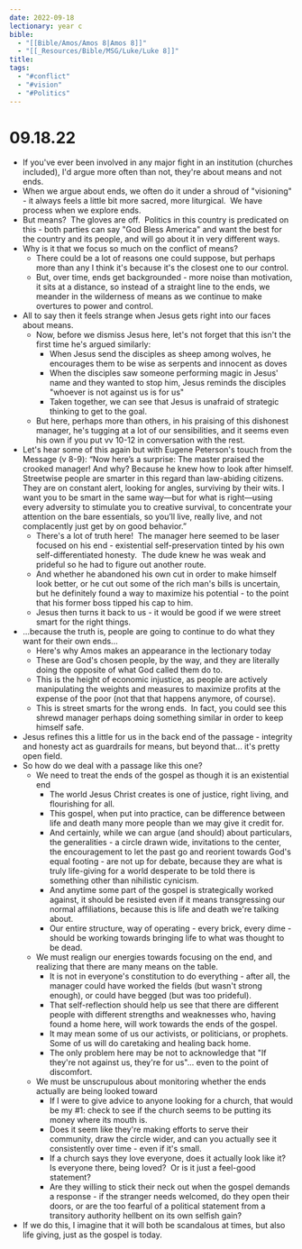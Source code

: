 ```yaml
---
date: 2022-09-18
lectionary: year c
bible:
  - "[[Bible/Amos/Amos 8|Amos 8]]"
  - "[[_Resources/Bible/MSG/Luke/Luke 8]]"
title: 
tags:
  - "#conflict"
  - "#vision"
  - "#Politics"
---
```

# 09.18.22

* If you've ever been involved in any major fight in an institution (churches included), I'd argue more often than not, they're about means and not ends.
* When we argue about ends, we often do it under a shroud of "visioning" - it always feels a little bit more sacred, more liturgical.  We have process when we explore ends.
* But means?  The gloves are off.  Politics in this country is predicated on this - both parties can say "God Bless America" and want the best for the country and its people, and will go about it in very different ways.
* Why is it that we focus so much on the conflict of means? 
	* There could be a lot of reasons one could suppose, but perhaps more than any I think it's because it's the closest one to our control.
	* But, over time, ends get backgrounded - more noise than motivation, it sits at a distance, so instead of a straight line to the ends, we meander in the wilderness of means as we continue to make overtures to power and control.
* All to say then it feels strange when Jesus gets right into our faces about means.
	* Now, before we dismiss Jesus here, let's not forget that this isn't the first time he's argued similarly:
		* When Jesus send the disciples as sheep among wolves, he encourages them to be wise as serpents and innocent as doves
		* When the disciples saw someone performing magic in Jesus' name and they wanted to stop him, Jesus reminds the disciples "whoever is not against us is for us"
		* Taken together, we can see that Jesus is unafraid of strategic thinking to get to the goal.
	* But here, perhaps more than others, in his praising of this dishonest manager, he's tugging at a lot of our sensibilities, and it seems even his own if you put vv 10-12 in conversation with the rest.
* Let's hear some of this again but with Eugene Peterson's touch from the Message (v 8-9): “Now here’s a surprise: The master praised the crooked manager! And why? Because he knew how to look after himself. Streetwise people are smarter in this regard than law-abiding citizens. They are on constant alert, looking for angles, surviving by their wits. I want you to be smart in the same way—but for what is right—using every adversity to stimulate you to creative survival, to concentrate your attention on the bare essentials, so you’ll live, really live, and not complacently just get by on good behavior.”
	* There's a lot of truth here!  The manager here seemed to be laser focused on his end - existential self-preservation tinted by his own self-differentiated honesty.  The dude knew he was weak and prideful so he had to figure out another route.
	* And whether he abandoned his own cut in order to make himself look better, or he cut out some of the rich man's bills is uncertain, but he definitely found a way to maximize his potential - to the point that his former boss tipped his cap to him.
	* Jesus then turns it back to us - it would be good if we were street smart for the right things.
* ...because the truth is, people are going to continue to do what they want for their own ends...
	* Here's why Amos makes an appearance in the lectionary today
	* These are God's chosen people, by the way, and they are literally doing the opposite of what God called them do to.
	* This is the height of economic injustice, as people are actively manipulating the weights and measures to maximize profits at the expense of the poor (not that that happens anymore, of course).
	* This is street smarts for the wrong ends.  In fact, you could see this shrewd manager perhaps doing something similar in order to keep himself safe.
* Jesus refines this a little for us in the back end of the passage - integrity and honesty act as guardrails for means, but beyond that... it's pretty open field.
* So how do we deal with a passage like this one?
	* We need to treat the ends of the gospel as though it is an existential end
		* The world Jesus Christ creates is one of justice, right living, and flourishing for all.
		* This gospel, when put into practice, can be difference between life and death many more people than we may give it credit for.
		* And certainly, while we can argue (and should) about particulars, the generalities - a circle drawn wide, invitations to the center, the encouragement to let the past go and reorient towards God's equal footing - are not up for debate, because they are what is truly life-giving for a world desperate to be told there is something other than nihilistic cynicism.
		* And anytime some part of the gospel is strategically worked against, it should be resisted even if it means transgressing our normal affiliations, because this is life and death we're talking about.
		* Our entire structure, way of operating - every brick, every dime - should be working towards bringing life to what was thought to be dead.
	* We must realign our energies towards focusing on the end, and realizing that there are many means on the table.
		* It is not in everyone's constitution to do everything - after all, the manager could have worked the fields (but wasn't strong enough), or could have begged (but was too prideful).
		* That self-reflection should help us see that there are different people with different strengths and weaknesses who, having found a home here, will work towards the ends of the gospel.
		* It may mean some of us our activists, or politicians, or prophets.  Some of us will do caretaking and healing back home.
		* The only problem here may be not to acknowledge that "If they're not against us, they're for us"... even to the point of discomfort. 
	* We must be unscrupulous about monitoring whether the ends actually are being looked toward
		* If I were to give advice to anyone looking for a church, that would be my #1: check to see if the church seems to be putting its money where its mouth is.
		* Does it seem like they're making efforts to serve their community, draw the circle wider, and can you actually see it consistently over time - even if it's small.
		* If a church says they love everyone, does it actually look like it?  Is everyone there, being loved?  Or is it just a feel-good statement?
		* Are they willing to stick their neck out when the gospel demands a response - if the stranger needs welcomed, do they open their doors, or are the too fearful of a political statement from a transitory authority hellbent on its own selfish gain?
* If we do this, I imagine that it will both be scandalous at times, but also life giving, just as the gospel is today.
